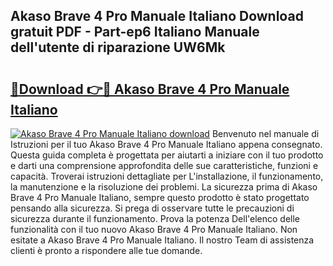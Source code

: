 ## Akaso Brave 4 Pro Manuale Italiano Download gratuit PDF - Part-ep6 Italiano Manuale dell'utente di riparazione UW6Mk

# <h2><a href="http://dffcqg.blite.top/?on=Akaso+Brave+4+Pro+Manuale+Italiano">🔗Download 👉🔴 Akaso Brave 4 Pro Manuale Italiano</a></h2>

[![Akaso Brave 4 Pro Manuale Italiano download](https://i.imgur.com/lujVjoI.png)](http://dffcqg.blite.top/?on=Akaso+Brave+4+Pro+Manuale+Italiano)
Benvenuto nel manuale di Istruzioni per il tuo Akaso Brave 4 Pro Manuale Italiano appena consegnato. Questa guida completa è progettata per aiutarti a iniziare con il tuo prodotto e darti una comprensione approfondita delle sue caratteristiche, funzioni e capacità. Troverai istruzioni dettagliate per L'installazione, il funzionamento, la manutenzione e la risoluzione dei problemi. La sicurezza prima di Akaso Brave 4 Pro Manuale Italiano, sempre questo prodotto è stato progettato pensando alla sicurezza. Si prega di osservare tutte le precauzioni di sicurezza durante il funzionamento. Prova la potenza Dell'elenco delle funzionalità con il tuo nuovo Akaso Brave 4 Pro Manuale Italiano. Non esitate a Akaso Brave 4 Pro Manuale Italiano. Il nostro Team di assistenza clienti è pronto a rispondere alle tue domande.
